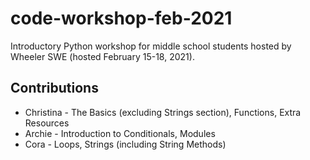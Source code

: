 # code-workshop-feb-2021
Introductory Python workshop for middle school students hosted by Wheeler SWE (hosted February 15-18, 2021).

## Contributions
* Christina - The Basics (excluding Strings section), Functions, Extra Resources
* Archie - Introduction to Conditionals, Modules
* Cora - Loops, Strings (including String Methods)
